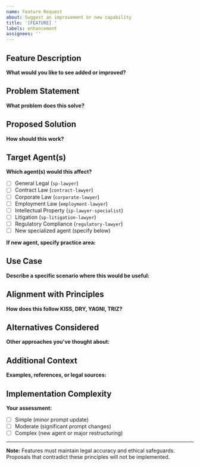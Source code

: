 ```yaml
---
name: Feature Request
about: Suggest an improvement or new capability
title: '[FEATURE] '
labels: enhancement
assignees: ''
---
```


## Feature Description

**What would you like to see added or improved?**


## Problem Statement

**What problem does this solve?**


## Proposed Solution

**How should this work?**


## Target Agent(s)

**Which agent(s) would this affect?**
- [ ] General Legal (`sp-lawyer`)
- [ ] Contract Law (`contract-lawyer`)
- [ ] Corporate Law (`corporate-lawyer`)
- [ ] Employment Law (`employment-lawyer`)
- [ ] Intellectual Property (`ip-lawyer-specialist`)
- [ ] Litigation (`sp-litigation-lawyer`)
- [ ] Regulatory Compliance (`regulatory-lawyer`)
- [ ] New specialized agent (specify below)

**If new agent, specify practice area:**


## Use Case

**Describe a specific scenario where this would be useful:**


## Alignment with Principles

**How does this follow KISS, DRY, YAGNI, TRIZ?**


## Alternatives Considered

**Other approaches you've thought about:**


## Additional Context

**Examples, references, or legal sources:**


## Implementation Complexity

**Your assessment:**
- [ ] Simple (minor prompt update)
- [ ] Moderate (significant prompt changes)
- [ ] Complex (new agent or major restructuring)

---

**Note:** Features must maintain legal accuracy and ethical safeguards. Proposals that contradict these principles will not be implemented.
